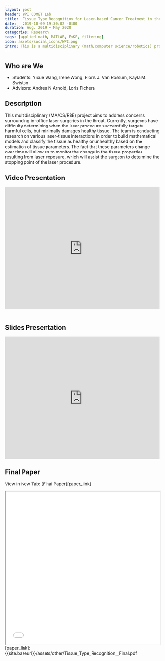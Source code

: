 ```yaml
---
layout: post
header: WPI COMET Lab
title:  Tissue Type Recognition for Laser-based Cancer Treatment in the Larynx
date:   2019-10-09 19:30:02 -0400
duration: Aug. 2019 ~ May 2020
categories: Research
tags: [applied math, MATLAB, EnKF, filtering]
icon: assets/social_icons/WPI.png
intro: This is a multidisciplinary (math/computer science/robotics) project that aims to address concerns surrounding in-office laser surgeries in the throat.
---
```

## Who are We
- Students: Yixue Wang, Irene Wong, Floris J. Van Rossum, Kayla M. Swiston
-  Advisors: Andrea N Arnold, Loris Fichera

## Description 
This multidisciplinary (MA/CS/RBE) project aims to address concerns surrounding in-office laser surgeries in the throat. Currently, surgeons have difficulty determining when the laser procedure successfully targets harmful cells, but minimally damages healthy tissue. The team is conducting research on various laser-tissue interactions in order to build mathematical models and classify the tissue as healthy or unhealthy based on the estimation of tissue parameters. The fact that these parameters change over time will allow us to monitor the change in the tissue properties resulting from laser exposure, which will assist the surgeon to determine the stopping point of the laser procedure.

## Video Presentation
<iframe width="100%" height="400vh" style='display:block;' src="https://www.youtube.com/embed/ACirDDt7ofk" frameborder="0" allow="accelerometer; autoplay; encrypted-media; gyroscope; picture-in-picture" allowfullscreen></iframe> <br>

## Slides Presentation
<iframe src="https://docs.google.com/presentation/d/e/2PACX-1vRORrzVvy7XxQQ06LxbMbSb0KUnRXxIIQQApHeLjUYZix4B3dbV0wmFyCSnH0htNQgeKAsqDW6L9JWj/embed?start=true&loop=true&delayms=5000" frameborder="0" width="100%" height="400vh" allowfullscreen="true" mozallowfullscreen="true" webkitallowfullscreen="true"></iframe><br>

## Final Paper
View in New Tab: [Final Paper][paper_link]
<iframe src="{{site.baseurl}}/assets/other/Tissue_Type_Recognition__Final.pdf" width="100%" height="500vh"></iframe>
<!-- https://drive.google.com/open?id=1Q0oM-IVjl8wXvSnFh5Hc4kgzwJK-GY8_ -->
[paper_link]: {{site.baseurl}}/assets/other/Tissue_Type_Recognition__Final.pdf

